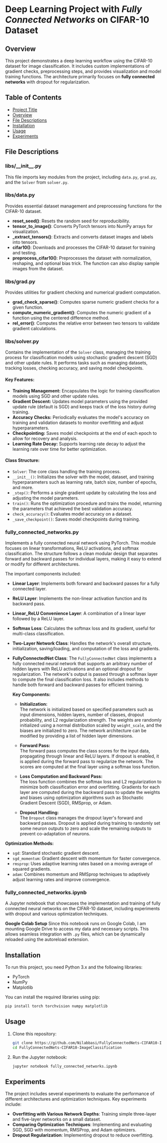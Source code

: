 # Deep Learning Project with *Fully Connected Networks* on CIFAR-10 Dataset 

## Overview
This project demonstrates a deep learning workflow using the CIFAR-10 dataset for image classification. 
It includes custom implementations of gradient checks, preprocessing steps, and provides visualization and model training functions. 
The architecture primarily focuses on **fully connected networks** with dropout for regularization.

## Table of Contents
- [Project Title](#project-title)
- [Overview](#overview)
- [File Descriptions](#file-descriptions)
- [Installation](#installation)
- [Usage](#usage)
- [Experiments](#experiments)

## File Descriptions

### **libs/\_\_init\_\_.py**
This file imports key modules from the project, including `data.py`, `grad.py`, and the `Solver` from `solver.py`.

### **libs/data.py**
Provides essential dataset management and preprocessing functions for the CIFAR-10 dataset.
- **reset_seed()**: Resets the random seed for reproducibility.
- **tensor_to_image()**: Converts PyTorch tensors into NumPy arrays for visualization.
- **_extract_tensors()**: Extracts and converts dataset images and labels into tensors.
- **cifar10()**: Downloads and processes the CIFAR-10 dataset for training and testing.
- **preprocess_cifar10()**: Preprocesses the dataset with normalization, reshaping, and optional bias trick. The function can also display sample images from the dataset.

### **libs/grad.py**
Provides utilities for gradient checking and numerical gradient computation.
- **grad_check_sparse()**: Computes sparse numeric gradient checks for a given function.
- **compute_numeric_gradient()**: Computes the numeric gradient of a function using the centered difference method.
- **rel_error()**: Computes the relative error between two tensors to validate gradient calculations.

### **libs/solver.py**
Contains the implementation of the `Solver` class, managing the training process for classification models using stochastic gradient descent (SGD) and other update rules. 
It performs tasks such as managing datasets, tracking losses, checking accuracy, and saving model checkpoints.

#### Key Features:
- **Training Management:** Encapsulates the logic for training classification models using SGD and other update rules.
- **Gradient Descent:** Updates model parameters using the provided update rule (default is SGD) and keeps track of the loss history during training.
- **Accuracy Checks:** Periodically evaluates the model's accuracy on training and validation datasets to monitor overfitting and adjust hyperparameters.
- **Checkpointing:** Saves model checkpoints at the end of each epoch to allow for recovery and analysis.
- **Learning Rate Decay:** Supports learning rate decay to adjust the learning rate over time for better optimization.

#### Class Structure:
  - `Solver`: The core class handling the training process.
  - `__init__()`: Initializes the solver with the model, dataset, and training hyperparameters such as learning rate, batch size, number of epochs, and more.
  - `_step()`: Performs a single gradient update by calculating the loss and adjusting the model parameters.
  - `train()`: Runs the optimization procedure and trains the model, returning the parameters that achieved the best validation accuracy.
  - `check_accuracy()`: Evaluates model accuracy on a dataset.
  - `_save_checkpoint()`: Saves model checkpoints during training.

### **fully_connected_networks.py**
Implements a fully connected neural network using PyTorch. This module focuses on linear transformations, ReLU activations, and softmax classification.
The structure follows a clean modular design that separates forward and backward passes for individual layers, making it easy to extend or modify for different architectures. 

The important components included:
- **Linear Layer**: Implements both forward and backward passes for a fully connected layer.
- **ReLU Layer**: Implements the non-linear activation function and its backward pass.
- **Linear_ReLU Convenience Layer**: A combination of a linear layer followed by a ReLU layer.
- **Softmax Loss**: Calculates the softmax loss and its gradient, useful for multi-class classification.
- **Two-Layer Network Class**: Handles the network's overall structure, initialization, saving/loading, and computation of the loss and gradients.
- **FullyConnectedNet Class**: The `FullyConnectedNet` class implements a fully connected neural network that supports an arbitrary number of hidden layers with ReLU activations and an optional dropout for regularization. The network's output is passed through a softmax layer to compute the final classification loss. It also includes methods to handle both forward and backward passes for efficient training.

  **Key Components:**
  - **Initialization:**  
    The network is initialized based on specified parameters such as input dimensions, hidden layers, number of classes, dropout probability, and L2 regularization strength. The weights are randomly initialized using a normal distribution scaled by `weight_scale`, and the biases are initialized to zero. The network architecture can be modified by providing a list of hidden layer dimensions.
  
  - **Forward Pass:**  
    The forward pass computes the class scores for the input data, propagating through linear and ReLU layers. If dropout is enabled, it is applied during the forward pass to regularize the network. The scores are computed at the final layer using a softmax loss function.

  - **Loss Computation and Backward Pass:**  
    The loss function combines the softmax loss and L2 regularization to minimize both classification error and overfitting. Gradients for each layer are computed during the backward pass to update the weights and biases using optimization algorithms such as Stochastic Gradient Descent (SGD), RMSprop, or Adam.

  - **Dropout Handling:**  
    The `Dropout` class manages the dropout layer's forward and backward passes. Dropout is applied during training to randomly set some neuron outputs to zero and scale the remaining outputs to prevent co-adaptation of neurons.

**Optimization Methods:**
- `sgd`: Standard stochastic gradient descent.
- `sgd_momentum`: Gradient descent with momentum for faster convergence.
- `rmsprop`: Uses adaptive learning rates based on a moving average of squared gradients.
- `adam`: Combines momentum and RMSprop techniques to adaptively adjust learning rates and improve convergence.


### **fully_connected_networks.ipynb**

A Jupyter notebook that showcases the implementation and training of fully connected neural networks on the CIFAR-10 dataset, including experiments with dropout and various optimization techniques.

**Google Colab Setup**
Since this notebook runs on Google Colab, I am mounting Google Drive to access my data and necessary scripts. This allows seamless integration with `.py` files, which can be dynamically reloaded using the autoreload extension.

## Installation
To run this project, you need Python 3.x and the following libraries:
- PyTorch
- NumPy
- Matplotlib

You can install the required libraries using pip:
```bash
pip install torch torchvision numpy matplotlib
```

## Usage
1. Clone this repository:
   ```bash
   git clone https://github.com/Nilabbasi/FullyConnectedNets-CIFAR10-ImageClassification.git
   cd FullyConnectedNets-CIFAR10-ImageClassification
   ```
2. Run the Jupyter notebook:
   ```bash
   jupyter notebook fully_connected_networks.ipynb
   ```

## Experiments
The project includes several experiments to evaluate the performance of different architectures and optimization techniques. Key experiments include:
- **Overfitting with Various Network Depths**: Training simple three-layer and five-layer networks on a small dataset.
- **Comparing Optimization Techniques**: Implementing and evaluating SGD, SGD with momentum, RMSProp, and Adam optimizers.
- **Dropout Regularization**: Implementing dropout to reduce overfitting.
